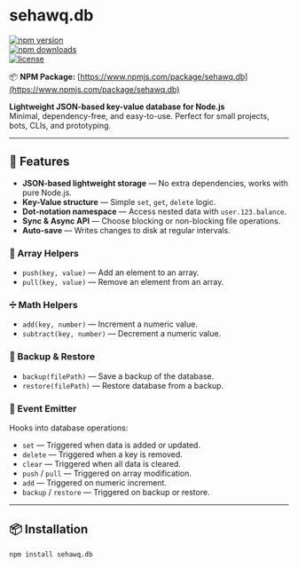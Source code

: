 # sehawq.db  

[![npm version](https://img.shields.io/npm/v/sehawq.db.svg)](https://www.npmjs.com/package/sehawq.db)  
[![npm downloads](https://img.shields.io/npm/dt/sehawq.db)](https://www.npmjs.com/package/sehawq.db)  
[![license](https://img.shields.io/github/license/sehawq/sehawq.db.svg)](LICENSE)  

📦 **NPM Package:** [https://www.npmjs.com/package/sehawq.db](https://www.npmjs.com/package/sehawq.db)  

**Lightweight JSON-based key-value database for Node.js**  
Minimal, dependency-free, and easy-to-use. Perfect for small projects, bots, CLIs, and prototyping.  

---

## 🚀 Features  

- **JSON-based lightweight storage** — No extra dependencies, works with pure Node.js.  
- **Key-Value structure** — Simple `set`, `get`, `delete` logic.  
- **Dot-notation namespace** — Access nested data with `user.123.balance`.  
- **Sync & Async API** — Choose blocking or non-blocking file operations.  
- **Auto-save** — Writes changes to disk at regular intervals.  

### 🔧 Array Helpers  
- `push(key, value)` — Add an element to an array.  
- `pull(key, value)` — Remove an element from an array.  

### ➗ Math Helpers  
- `add(key, number)` — Increment a numeric value.  
- `subtract(key, number)` — Decrement a numeric value.  

### 💾 Backup & Restore  
- `backup(filePath)` — Save a backup of the database.  
- `restore(filePath)` — Restore database from a backup.  

### 📡 Event Emitter  
Hooks into database operations:  
- `set` — Triggered when data is added or updated.  
- `delete` — Triggered when a key is removed.  
- `clear` — Triggered when all data is cleared.  
- `push` / `pull` — Triggered on array modification.  
- `add` — Triggered on numeric increment.  
- `backup` / `restore` — Triggered on backup or restore.  

---

## 📦 Installation  

```bash
npm install sehawq.db

